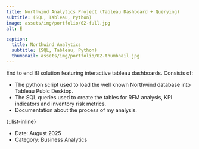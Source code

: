 ```yaml
---
title: Northwind Analytics Project (Tableau Dashboard + Querying)
subtitle: (SQL, Tableau, Python)
image: assets/img/portfolio/02-full.jpg
alt: E

caption:
  title: Northwind Analytics 
  subtitle: (SQL, Tableau, Python)
  thumbnail: assets/img/portfolio/02-thumbnail.jpg
---
```

End to end BI solution featuring interactive tableau dashboards. Consists of:

- The python script used to load the well known Northwind database into Tableau Publc Desktop.
- The SQL queries used to create the tables for RFM analysis, KPI indicators and inventory risk metrics.
- Documentation about the process of my analysis.

{:.list-inline}
- Date: August 2025
- Category: Business Analytics

